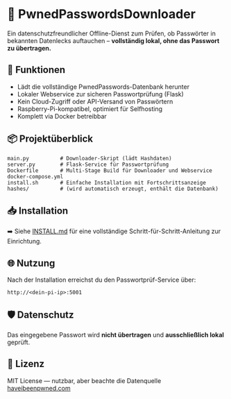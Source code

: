 # 🔐 PwnedPasswordsDownloader

Ein datenschutzfreundlicher Offline-Dienst zum Prüfen, ob Passwörter in bekannten Datenlecks auftauchen – **vollständig lokal, ohne das Passwort zu übertragen.**

## 🚀 Funktionen

- Lädt die vollständige PwnedPasswords-Datenbank herunter
- Lokaler Webservice zur sicheren Passwortprüfung (Flask)
- Kein Cloud-Zugriff oder API-Versand von Passwörtern
- Raspberry-Pi-kompatibel, optimiert für Selfhosting
- Komplett via Docker betreibbar

## 📦 Projektüberblick

```text
main.py          # Downloader-Skript (lädt Hashdaten)
server.py        # Flask-Service für Passwortprüfung
Dockerfile       # Multi-Stage Build für Downloader und Webservice
docker-compose.yml
install.sh       # Einfache Installation mit Fortschrittsanzeige
hashes/          # (wird automatisch erzeugt, enthält die Datenbank)
```

## 📥 Installation

➡️ Siehe [INSTALL.md](INSTALL.md) für eine vollständige Schritt-für-Schritt-Anleitung zur Einrichtung.

## 🌐 Nutzung

Nach der Installation erreichst du den Passwortprüf-Service über:

```
http://<dein-pi-ip>:5001
```

## 🛡 Datenschutz

Das eingegebene Passwort wird **nicht übertragen** und **ausschließlich lokal** geprüft.

## 📜 Lizenz

MIT License — nutzbar, aber beachte die Datenquelle [haveibeenpwned.com](https://haveibeenpwned.com/Passwords)
